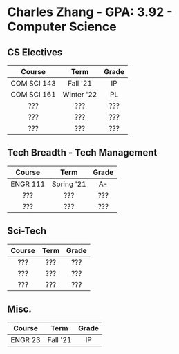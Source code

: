 # Charles Zhang - GPA: 3.92 - Computer Science

## CS Electives

| Course | Term | Grade |
|:---:|:---:|:---:|
| COM SCI 143 | Fall '21 | IP |
| COM SCI 161 | Winter '22 | PL |
| ??? | ??? | ??? |
| ??? | ??? | ??? |
| ??? | ??? | ??? |

## Tech Breadth - Tech Management

| Course | Term | Grade |
|:---:|:---:|:---:|
| ENGR 111 | Spring '21 | A- |
| ??? | ??? | ??? |
| ??? | ??? | ??? |

## Sci-Tech

| Course | Term | Grade |
|:---:|:---:|:---:|
| ??? | ??? | ??? |
| ??? | ??? | ??? |
| ??? | ??? | ??? |

## Misc.

| Course  |   Term   | Grade |
| :-----: | :------: | :---: |
| ENGR 23 | Fall '21 |  IP   |
